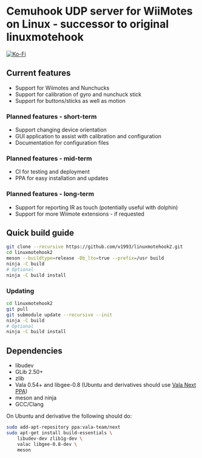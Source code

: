 # Cemuhook UDP server for WiiMotes on Linux - successor to original linuxmotehook

[![Ko-Fi](https://img.shields.io/badge/support-Ko--Fi-brightgreen)](https://ko-fi.com/v19930312)

## Current features

* Support for Wiimotes and Nunchucks
* Support for calibration of gyro and nunchuck stick
* Support for buttons/sticks as well as motion

### Planned features - short-term

* Support changing device orientation
* GUI application to assist with calibration and configuration
* Documentation for configuration files

### Planned features - mid-term

* CI for testing and deployment
* PPA for easy installation and updates

### Planned features - long-term

* Support for reporting IR as touch (potentially useful with dolphin)
* Support for more Wiimote extensions - if requested

## Quick build guide

```bash
git clone --recursive https://github.com/v1993/linuxmotehook2.git
cd linuxmotehook2
meson --buildtype=release -Db_lto=true --prefix=/usr build
ninja -C build
# Optional
ninja -C build install
```

### Updating
```bash
cd linuxmotehook2
git pull
git submodule update --recursive --init
ninja -C build
# Optional
ninja -C build install
```

## Dependencies
* libudev
* GLib 2.50+
* zlib
* Vala 0.54+ and libgee-0.8 (Ubuntu and derivatives should use [Vala Next PPA](https://launchpad.net/~vala-team/+archive/ubuntu/next))
* meson and ninja
* GCC/Clang

On Ubuntu and derivative the following should do:

```bash
sudo add-apt-repository ppa:vala-team/next
sudo apt-get install build-essentials \
    libudev-dev zlib1g-dev \
    valac libgee-0.8-dev \  
    meson
```
